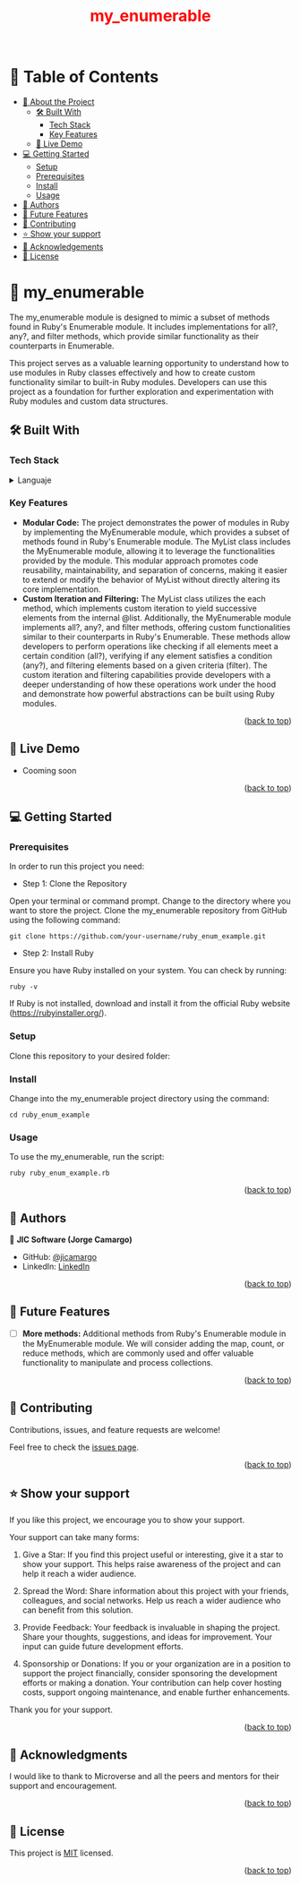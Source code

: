 <a name="readme-top"></a>

<div align="center">
  <br/>
  <h1 style="color: red">my_enumerable</h1>
  <br/>
</div>

<!-- TABLE OF CONTENTS -->
# 📗 Table of Contents

- [📖 About the Project](#about-project)
  - [🛠 Built With](#built-with)
    - [Tech Stack](#tech-stack)
    - [Key Features](#key-features)
  - [🚀 Live Demo](#live-demo)
- [💻 Getting Started](#getting-started)
  - [Setup](#setup)
  - [Prerequisites](#prerequisites)
  - [Install](#install)
  - [Usage](#usage)
- [👥 Authors](#authors)
- [🔭 Future Features](#future-features)
- [🤝 Contributing](#contributing)
- [⭐️ Show your support](#support)
- [🙏 Acknowledgements](#acknowledgements)
- [📝 License](#license)

<!-- PROJECT DESCRIPTION -->

# 📖 my_enumerable <a name="about-project"></a>

The my_enumerable module is designed to mimic a subset of methods found in Ruby's Enumerable module. It includes implementations for all?, any?, and filter methods, which provide similar functionality as their counterparts in Enumerable.

This project serves as a valuable learning opportunity to understand how to use modules in Ruby classes effectively and how to create custom functionality similar to built-in Ruby modules. Developers can use this project as a foundation for further exploration and experimentation with Ruby modules and custom data structures.
## 🛠 Built With <a name="built-with"></a>

### Tech Stack <a name="tech-stack"></a>

<details>
<summary>Languaje</summary>
  <ul>
    <li><a href="https://rubyinstaller.org/">Ruby</a></li>
  </ul>
</details>

<!-- Features -->

### Key Features <a name="key-features"></a>

- **Modular Code:** The project demonstrates the power of modules in Ruby by implementing the MyEnumerable module, which provides a subset of methods found in Ruby's Enumerable module. The MyList class includes the MyEnumerable module, allowing it to leverage the functionalities provided by the module. This modular approach promotes code reusability, maintainability, and separation of concerns, making it easier to extend or modify the behavior of MyList without directly altering its core implementation.
- **Custom Iteration and Filtering:**  The MyList class utilizes the each method, which implements custom iteration to yield successive elements from the internal @list. Additionally, the MyEnumerable module implements all?, any?, and filter methods, offering custom functionalities similar to their counterparts in Ruby's Enumerable. These methods allow developers to perform operations like checking if all elements meet a certain condition (all?), verifying if any element satisfies a condition (any?), and filtering elements based on a given criteria (filter). The custom iteration and filtering capabilities provide developers with a deeper understanding of how these operations work under the hood and demonstrate how powerful abstractions can be built using Ruby modules.


<p align="right">(<a href="#readme-top">back to top</a>)</p>

<!-- LIVE DEMO -->

## 🚀 Live Demo <a name="live-demo"></a>

- Cooming soon 

<p align="right">(<a href="#readme-top">back to top</a>)</p>

<!-- GETTING STARTED -->

## 💻 Getting Started <a name="getting-started"></a>
### Prerequisites

In order to run this project you need:

- Step 1: Clone the Repository

Open your terminal or command prompt.
Change to the directory where you want to store the project.
Clone the my_enumerable repository from GitHub using the following command:
```
git clone https://github.com/your-username/ruby_enum_example.git
```

- Step 2: Install Ruby

Ensure you have Ruby installed on your system. You can check by running:
```
ruby -v
```
If Ruby is not installed, download and install it from the official Ruby website (https://rubyinstaller.org/).

### Setup

Clone this repository to your desired folder:

### Install

Change into the my_enumerable project directory using the command:
```
cd ruby_enum_example
```

### Usage

To use the my_enumerable, run the script:
```
ruby ruby_enum_example.rb
```


<p align="right">(<a href="#readme-top">back to top</a>)</p>

<!-- AUTHORS -->

## 👥 Authors <a name="authors"></a>

👤 **JIC Software (Jorge Camargo)**

- GitHub: [@jicamargo](https://github.com/jicamargo)
- LinkedIn: [LinkedIn](https://www.linkedin.com/in/jorgecamargog/?locale=en_US)

<p align="right">(<a href="#readme-top">back to top</a>)</p>

<!-- FUTURE FEATURES -->

## 🔭 Future Features <a name="future-features"></a>

- [ ] **More methods:**
  Additional methods from Ruby's Enumerable module in the MyEnumerable module. We will consider adding the map, count, or reduce methods, which are commonly used and offer valuable functionality to manipulate and process collections.

<p align="right">(<a href="#readme-top">back to top</a>)</p>

<!-- CONTRIBUTING -->

## 🤝 Contributing <a name="contributing"></a>

Contributions, issues, and feature requests are welcome!

Feel free to check the [issues page](../../issues/).

<p align="right">(<a href="#readme-top">back to top</a>)</p>

<!-- SUPPORT -->

## ⭐️ Show your support <a name="support"></a>

If you like this project, we encourage you to show your support. 

Your support can take many forms:

1. Give a Star: If you find this project useful or interesting, give it a star to show your support. This helps raise awareness of the project and can help it reach a wider audience.

2. Spread the Word: Share information about this project with your friends, colleagues, and social networks. Help us reach a wider audience who can benefit from this solution.

3. Provide Feedback: Your feedback is invaluable in shaping the project. Share your thoughts, suggestions, and ideas for improvement. Your input can guide future development efforts.

4. Sponsorship or Donations: If you or your organization are in a position to support the project financially, consider sponsoring the development efforts or making a donation. Your contribution can help cover hosting costs, support ongoing maintenance, and enable further enhancements.

Thank you for your support.

<p align="right">(<a href="#readme-top">back to top</a>)</p>

<!-- ACKNOWLEDGEMENTS -->

## 🙏 Acknowledgments <a name="acknowledgements"></a>

I would like to thank to Microverse and all the peers and mentors for their support and encouragement.

<p align="right">(<a href="#readme-top">back to top</a>)</p>

<!-- LICENSE -->

## 📝 License <a name="license"></a>

This project is [MIT](./LICENSE) licensed.


<p align="right">(<a href="#readme-top">back to top</a>)</p>
